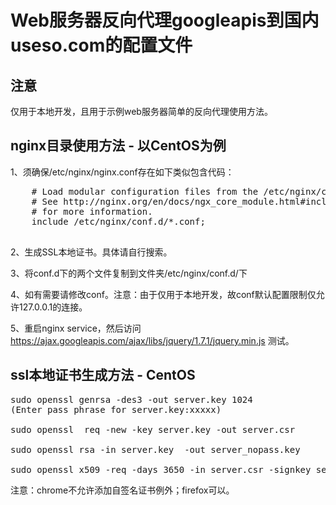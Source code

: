 Web服务器反向代理googleapis到国内useso.com的配置文件
======

## 注意

仅用于本地开发，且用于示例web服务器简单的反向代理使用方法。

## nginx目录使用方法 - 以CentOS为例

1、须确保/etc/nginx/nginx.conf存在如下类似包含代码：

<pre>
    # Load modular configuration files from the /etc/nginx/conf.d directory.
    # See http://nginx.org/en/docs/ngx_core_module.html#include
    # for more information.
    include /etc/nginx/conf.d/*.conf;
    
</pre>

2、生成SSL本地证书。具体请自行搜索。

3、将conf.d下的两个文件复制到文件夹/etc/nginx/conf.d/下

4、如有需要请修改conf。注意：由于仅用于本地开发，故conf默认配置限制仅允许127.0.0.1的连接。

5、重启nginx service，然后访问 https://ajax.googleapis.com/ajax/libs/jquery/1.7.1/jquery.min.js 测试。


## ssl本地证书生成方法 - CentOS

<pre>
sudo openssl genrsa -des3 -out server.key 1024
(Enter pass phrase for server.key:xxxxx)

sudo openssl  req -new -key server.key -out server.csr

sudo openssl rsa -in server.key  -out server_nopass.key

sudo openssl x509 -req -days 3650 -in server.csr -signkey server_nopass.key -out server_nopass.crt
</pre>

注意：chrome不允许添加自签名证书例外；firefox可以。
